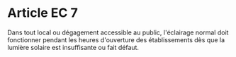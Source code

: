 # Article EC 7

Dans tout local ou dégagement accessible au public, l'éclairage normal doit fonctionner pendant les heures d'ouverture des établissements dès que la lumière solaire est insuffisante ou fait défaut.
